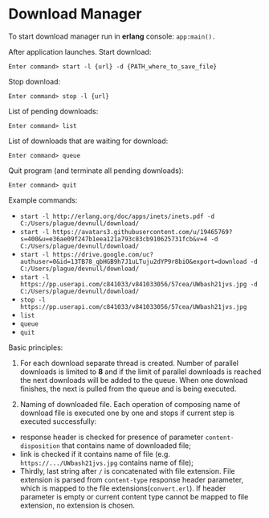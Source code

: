 # Download Manager #

To start download manager run in **erlang** console: `app:main().`
    
After application launches.
Start download:
```
Enter command> start -l {url} -d {PATH_where_to_save_file}
```

Stop download:
```
Enter command> stop -l {url}
```

List of pending downloads:
```
Enter command> list
```

List of downloads that are waiting for download:
```
Enter command> queue
```  

Quit program (and terminate all pending downloads):
```
Enter command> quit
```
 
Example commands:

* ``start -l http://erlang.org/doc/apps/inets/inets.pdf -d C:/Users/plague/devnull/download/``
* ``start -l https://avatars3.githubusercontent.com/u/19465769?s=400&u=e36ae09f247b1eea121a793c83cb910625731fcb&v=4 -d C:/Users/plague/devnull/download/``
* ``start -l https://drive.google.com/uc?authuser=0&id=13TB78_qbHGB9h7J1uLTuju2dYP9r8biO&export=download -d C:/Users/plague/devnull/download/``
* ``start -l https://pp.userapi.com/c841033/v841033056/57cea/UWbash21jvs.jpg -d C:/Users/plague/devnull/download/``
* ``stop -l https://pp.userapi.com/c841033/v841033056/57cea/UWbash21jvs.jpg``
* ``list``
* ``queue``
* ``quit``

Basic principles:
1. For each download separate thread is created. Number of parallel downloads is limited to **8** and if the limit of parallel downloads is reached the next downloads will be added to the queue. When one download finishes, the next is pulled from the queue and is being executed.

2. Naming of downloaded file. Each operation of composing name of download file is executed one by one and stops if current step is executed successfully: 
  * response header is checked for presence of parameter `content-disposition` that contains name of downloaded file;
  * link is checked if it contains name of file (e.g. ``https://.../UWbash21jvs.jpg`` contains name of file);
  * Thirdly, last string after `/` is concatenated with file extension. File extension is parsed from `content-type` response header parameter, which is mapped to the file extensions(`convert.erl`). If header parameter is empty or current content type cannot be mapped to file extension, no extension is chosen.
  
  
  
    